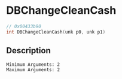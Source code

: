 # DBChangeCleanCash
```c
// 0x00433b90
int DBChangeCleanCash(unk p0, unk p1)
```
## Description
```
Minimum Arguments: 2
Maximum Arguments: 2
```
